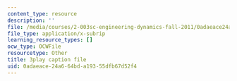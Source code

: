 ```yaml
---
content_type: resource
description: ''
file: /media/courses/2-003sc-engineering-dynamics-fall-2011/0adaeace24a664bda19355dfb67d52f4_fK9AGvLf3yw.srt
file_type: application/x-subrip
learning_resource_types: []
ocw_type: OCWFile
resourcetype: Other
title: 3play caption file
uid: 0adaeace-24a6-64bd-a193-55dfb67d52f4
---
```

